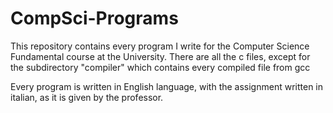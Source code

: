 # CompSci-Programs

This repository contains every program I write for the Computer Science Fundamental course at the University. There are all the c files, except for the subdirectory "compiler" which contains every compiled file from gcc

Every program is written in English language, with the assignment written in italian, as it is given by the professor. 
